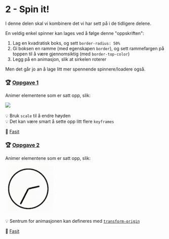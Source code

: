 # 2 - Spin it!

I denne delen skal vi kombinere det vi har sett på i de tidligere delene.

En veldig enkel spinner kan lages ved å følge denne "oppskriften":

1. Lag en kvadratisk boks, og sett `border-radius: 50%`
2. Gi boksen en ramme (med egenskapen `border`), og sett rammefargen på toppen til å være gjennomsiktig (med `border-top-color`)
3. Legg på en animasjon, slik at sirkelen roterer

Men det går jo an å lage litt mer spennende spinnere/loadere også.

### :trophy: [Oppgave 1](https://codepen.io/tmfwang/pen/PoxJZZP?editors=1100)

Animer elementene som er satt opp, slik:

<img src="img/spinner.gif" height="150">

:bulb: Bruk `scale` til å endre høyden  
:bulb: Det kan være smart å sette opp litt flere `keyframes`

:school_satchel: [Fasit](https://codepen.io/tmfwang/pen/YzRrwwm?editors=1100)

### :trophy: [Oppgave 2](https://codepen.io/tmfwang/pen/ZEmXQJR?editors=1100)

Animer elementene som er satt opp, slik:

<img src="img/clockspinner2.gif" height="150">

:bulb: Sentrum for animasjonen kan defineres med [`transform-origin`](https://developer.mozilla.org/en-US/docs/Web/CSS/transform-origin)

:school_satchel: [Fasit](https://codepen.io/tmfwang/pen/WNYZrJZ?editors=1100)
